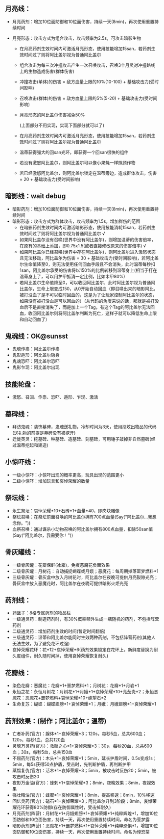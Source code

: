 ## 月亮线：

+ 月亮药剂：增加10位面防御和10位面伤害，持续一天(8min)，再次使用重置持续时间

+ 月亮形态：攻击方式为组合攻击，攻击频率为2.5s，可攻击暗影生物
  
  + 在月亮药剂生效时间内可激活月亮形态，使用技能增加15san，若药剂生效时间过了则将阿比盖尔视为普通阿比盖尔
  
  + 组合攻击为每三次冲撞攻击产生一次召唤攻击，召唤3个月灵对冲撞路线上的生物造成伤害(群体伤害)
  
  + 冲撞攻击(单体)的伤害 = 敌方血量上限的10%(10-100) + 基础攻击力(受时间影响)
  
  + 召唤攻击(群体)的伤害 = 敌方血量上限的5%(5-20) + 基础攻击力(受时间影响)
  
  + 月亮形态的阿比盖尔伤害减免50%
  
    (上面部分不用实现，实现下面部分就可以了)
  
  + 在月亮药剂生效时间内可激活月亮形态，使用技能增加15san，若药剂生效时间过了则将阿比盖尔视为普通阿比盖尔
  
  + 温蒂获得强大的回san光环，即获得一个回san很快的组件
  
  + 若没有激怒阿比盖尔，则阿比盖尔可以像小果蝇一样照顾作物
  
  + 若已经激怒阿比盖尔，则阿比盖尔锁定在温蒂旁边，造成群体攻击，伤害 = 20 +  基础攻击力(受时间影响)
  
  

## 暗影线：wait debug

+ 暗影药剂：增加10位面防御和10位面伤害，持续一天(8min)，再次使用重置持续时间
+ 暗影形态：攻击方式为群体攻击，攻击频率为1.5s，增加群伤的范围
  + 在暗影药剂生效时间内可激活暗影形态，使用技能消耗15san，若药剂生效时间过了则将阿比盖尔视为普通阿比盖尔 √
  + 如果阿比盖尔没有召唤(世界中没有阿比盖尔)，则增加温蒂的伤害倍率，在原有的基础上添加，即0.75x1.5(或者直接修改原来的伤害倍率) √
  + 如果阿比盖尔已经召唤(世界中存在阿比盖尔)，则阿比盖尔进入激怒状态且无法移动，阿比盖尔为伤害 = 30 + 基础攻击力(受时间影响)，若阿比盖尔生命值降至0，则无法使用任何回血手段且不会消失，此时温蒂每秒扣1san，阿比盖尔承受的伤害将以150%的比例转移到温蒂身上(相当于打在温蒂身上了，可以用护甲抵消一定比例，比如木甲80%)
  + 若阿比盖尔生命值降至0，可以收回阿比盖尔，此时阿比盖尔视为普通阿比盖尔，生命上限变成150，从0开始自动回血（即召唤出来的暗影阿比，被打没血了是不可以临时回血的，这是为了让玩家控制阿比盖尔的状态，如果没有被打没血是可以回血的）（从代码的角度来说的话，那就是被打没血后不是直接消失了，而是加上一个Tag，有这个Tag的阿比盖尔无法回血，收回阿比盖尔则将阿比盖尔判断为死亡，这样子就可以降低生命上限和自动回血了）



## 鬼魂线：OK@sunsst

+ 鬼魂作祟：阿比盖尔作祟
+ 鬼影遁形：阿比盖尔隐身
+ 鬼魂恐吓：阿比盖尔恐吓
+ 鬼影乍现：阿比盖尔出现

## 技能轮盘：

+ 激怒、召回、作祟、恐吓、遁形、乍现、激活



## 墓碑线：

+ 拜访鬼魂：装饰墓碑，鬼魂送礼物，冷却时间为3天，使用挖坟出物品的代码(送礼物的前提是墓碑没有被挖开)
+ 迁徙英灵：挖墓碑、种墓碑、造墓碑、刻墓碑，可用锤子敲掉非自然墓碑(经过温蒂挖起和建造)



## 小惊吓线：

+ 一级小惊吓：小惊吓出现的概率更高，玩具出现的范围更小
+ 二级小惊吓：增加玩具和哀悼荣耀的数量





## 祭坛线：

+ 永生祭坛：哀悼荣耀\*10+石砖\*1+血量\*40，即肉块雕像
+ 祭坛召唤：在祭坛前面召唤的阿比盖尔拥有700点血量(Say("阿比盖尔...我想念你。"))
+ 血祭召唤：通过谋杀小动物召唤的阿比盖尔拥有800点血量，扣除50san值(Say("阿比盖尔，我需要你！"))



## 骨灰罐线：

+ 一级骨灰罐：花瓣保鲜(冰箱)，免疫恶魔花负面效果
+ 二级骨灰罐：月树花：自动捕捉蝴蝶或月娥；恶魔花：每周期掉落噩梦燃料*1
+ 三级骨灰罐：骨灰盒中放入月树花时，阿比盖尔在夜晚可提供月亮裂隙光亮；骨灰盒中放入恶魔花时，阿比盖尔在夜晚可提供暗影火炬光亮



## 药剂线：

+ 药篮子：8格专属药剂的物品栏
+ 一级通灵药：制造药剂时，有30%概率额外生成一瓶随机的药剂，不包括阵营药剂
+ 二级通灵药：增加药剂生效的时间(暂定时间翻倍)
+ 三级通灵药：温蒂和阿比盖尔能同时生效两种药剂，不包括阵营药剂(其他人无法生效，为了避免花环过强)
+ 哀悼荣耀花环：花\*12+哀悼荣耀\*6(药剂效果锁定在花环上，新鲜度替换为耐久度组件，耐久随时间掉，使用哀悼荣耀恢复耐久)



## 花瓣线：

+ 染色花瓣：恶魔花：花瓣\*1+噩梦燃料\*1；月树花：花瓣\*1+月岩\*1
+ 永恒之花：永恒月树花：月树花\*1+月娥\*1+哀悼荣耀\*10+亮茄壳\*2；永恒恶魔花：恶魔花+噩梦燃料+哀悼荣耀\*10+绝望石\*2
+ 生命复苏：蝴蝶：蝴蝶翅膀\*1+哀悼荣耀\*1；月娥：月娥翅膀\*1+哀悼荣耀\*1



## 药剂效果：(制作；阿比盖尔；温蒂)

+ 亡者补药(官方)：腺体\*1+哀悼荣耀\*3；120s，每秒5血，总共600血；120s，每秒1血，总共120血
+ 灵魂万灵药(官方)：救赎之心\*1+哀悼荣耀\*3；30s，每秒20血，总共600血；30s，每秒5血，总共150血
+ 不屈药剂(官方)：木头\*1+哀悼荣耀\*1；5min，延长护盾时间，0.5s变成1s；5min，每5s获得50点护盾，受击时，先判断护盾，再判断护甲
+ 蒸馏复仇(官方)：活木\*1+哀悼荣耀\*3；5min，被攻击时反伤20；5min，被攻击时反伤20
+ 夜影万金油(官方)：蜂刺\*1+哀悼荣耀\*3；8min，夜晚效果；8min，夜视效果
+ 强壮精油(官方)：蜂蜜\*1+哀悼荣耀\*1；8min，提高移速；8min，10%移速
+ 回忆灵药(官方)：硝石\*1+哀悼荣耀\*3；阿比盖尔升到3阶段；8min，哀悼荣耀花环获得80%防御(存在防御属性时，受击掉耐久)
+ 月亮药剂(阵营)：月树花\*1+月娥翅膀\*1+哀悼荣耀\*1+纯粹辉煌\*1，增加10位面防御和10位面伤害，持续一天，再次使用重置持续时间，命名为莹梦露
+ 暗影药剂(阵营)：恶魔花\*1+噩梦燃料\*1+哀悼荣耀\*1+纯粹恐惧\*1，增加10位面防御和10位面伤害，持续一天，再次使用重置持续时间，命名为惶恐茶
